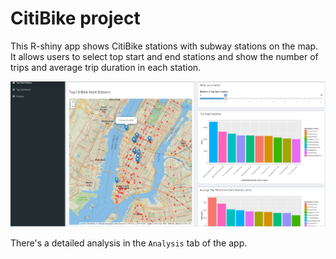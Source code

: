 # CitiBike project
This R-shiny app shows CitiBike stations with subway stations on the map. It allows users to select top start and end stations and show the number of trips and average trip duration in each station.

![](image/AppUI.png)

There's a detailed analysis in the `Analysis` tab of the app.